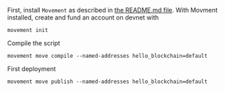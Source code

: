 
First, install `Movement` as described in [the README.md file](../README.md).
With Movment installed, create and fund an account on devnet with

    movement init

Compile the script

    movement move compile --named-addresses hello_blockchain=default

First deployment

    movement move publish --named-addresses hello_blockchain=default


